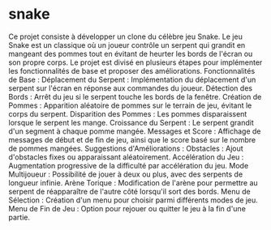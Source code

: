# snake
Ce projet consiste à développer un clone du célèbre jeu Snake. Le jeu Snake est un classique où un joueur contrôle un serpent qui grandit en mangeant des pommes tout en évitant de heurter les bords de l'écran ou son propre corps. Le projet est divisé en plusieurs étapes pour implémenter les fonctionnalités de base et proposer des améliorations.
Fonctionnalités de Base :
Déplacement du Serpent : Implémentation du déplacement d'un serpent sur l'écran en réponse aux commandes du joueur.
Détection des Bords : Arrêt du jeu si le serpent touche les bords de la fenêtre.
Création de Pommes : Apparition aléatoire de pommes sur le terrain de jeu, évitant le corps du serpent.
Disparition des Pommes : Les pommes disparaissent lorsque le serpent les mange.
Croissance du Serpent : Le serpent grandit d'un segment à chaque pomme mangée.
Messages et Score : Affichage de messages de début et de fin de jeu, ainsi que le score basé sur le nombre de pommes mangées.
Suggestions d'Améliorations :
Obstacles : Ajout d'obstacles fixes ou apparaissant aléatoirement.
Accélération du Jeu : Augmentation progressive de la difficulté par accélération du jeu.
Mode Multijoueur : Possibilité de jouer à deux ou plus, avec des serpents de longueur infinie.
Arène Torique : Modification de l'arène pour permettre au serpent de réapparaître de l'autre côté lorsqu'il sort des bords.
Menu de Sélection : Création d'un menu pour choisir parmi différents modes de jeu.
Menu de Fin de Jeu : Option pour rejouer ou quitter le jeu à la fin d'une partie.
